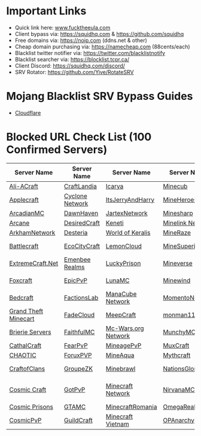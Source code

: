 # Important Links
- Quick link here: www.fucktheeula.com
- Client bypass via: https://squidhq.com & https://github.com/squidhq
- Free domains via: https://noip.com (ddns.net & other)
- Cheap domain purchasing via: https://namecheap.com (88cents/each)
- Blacklist twitter notifier via: https://twitter.com/blacklistnotify
- Blacklist searcher via: https://blocklist.tcpr.ca/
- Client Discord: https://squidhq.com/discord/
- SRV Rotator: https://github.com/Yive/RotateSRV

# Mojang Blacklist SRV Bypass Guides
- [Cloudflare](https://github.com/EcoCityCraft/MojangBlacklist/blob/master/SRV-Guides/CLOUDFLARE.md)

# Blocked URL Check List (100 Confirmed Servers)

Server Name                             | Server Name                              | Server Name                                   | Server Name                           | Server Name                           | Server Name
--------------------------------------- | ---------------------------------------- | --------------------------------------------- | ------------------------------------- | ------------------------------------- | ------------------------------------- 
[Ali-ACraft][mc.aliacraft.net]          | [CraftLandia][jogar.craftlandia.com.br]  | [Icarya][play.icarya.fr]                      | [Minecub][mc.minecub.es]              | [OPCraft][opcraft.net]                | [Skyblock.xyz][skyblock.xyz]
[Applecraft][play.applecraft.org]       | [Cyclone Network][cyclonenetwork.org]    | [ItsJerryAndHarry][itsjerryandharry.com]      | [MineHeroes][mineheroes.net]          | [OPMines][opmines.net]                | [Skyblocky][skyblocky.com]
[ArcadianMC][play.arcadianmc.com]       | [DawnHaven][play.dawnhaven.net]          | [JartexNetwork][play.jartexnetwork.com]       | [Minesharp][play.minesharp.net]       | [OriginMC][originmc.org]              | [SkyCalypso.DE][skycalypso.de]
[Arcane][arcane.cc]                     | [DesiredCraft][mc.desiredcraft.net]      | [Keneti][play.keneti.com]                     | [Minelink Network][play.minelink.net] | [ParadiseMC][play.paradise-mc.net]    | [Skywars][skywars.com]
[ArkhamNetwork][arkhamnetwork.org]      | [Desteria][pvp.desteria.com]             | [World of Keralis][play.keralis.net]          | [MineRaze][play.mineraze.us]          | [PhanaticMC][phanaticmc.com]          | [SlabCraft][mc.slabcraft.net]
[Battlecraft][battlecraft.eu]           | [EcoCityCraft][ecocitycraft.com]         | [LemonCloud][lemoncloud.org]                  | [MineSuperior][play.minesuperior.com] | [Pika-Network][play.pika-network.net] | [SurvivalDub][mc.survivaldub.com]
[ExtremeCraft.Net][extremecraft.net]    | [Emenbee Realms][emenbee.net]            | [LuckyPrison][luckyprison.com]                | [Mineverse][mineverse.com]            | [Pitforge][pitforge.com]              | [TeamExtreme][play.teamextrememc.com]
[Foxcraft][mcfoxcraft.com]              | [EpicPvP][epicpvp.eu]                    | [LunaMC][play.lunamc.fr]                      | [Minewind][mc.minewind.com]           | [PrimeMC][primemc.org]                | [The Reeve Network][play.reevemc.com]
[Bedcraft][ftb.bedcraft.eu]             | [FactionsLab][play.factionslab.com]      | [ManaCube Network][play.manacube.com]         | [MomentoNetwork][momentonetwork.net]  | [Purple Prison][purpleprison.net]     | [TheSquadMC][play.thesquadmc.net]
[Grand Theft Minecart][grandtheftmc.net]| [FadeCloud][fadecloud.com]               | [MeepCraft][meepcraft.com]                    | [monman11][monman11.com]              | [PvPingMC][play.pvpingmc.org]         | [Thronecraft][play.thronecraft.org]
[Brierie Servers][brierie.net]          | [FaithfulMC][faithfulmc.com]             | [Mc-Wars.org Network][mc-wars.org]            | [MunchyMC][munchymc.com]              | [PvP-WarCraft][mc.pvp-warcraft.eu]    | [Twerion][twerion.net]
[CathalCraft][mc.cathalcraft.com]       | [FearPvP][fearpvp.com]                   | [MineagePvP][play.mineagepvp.com]             | [MuxCraft][muxcraft.eu]               | [RebirthCraft][play.rebirthcraft.net] | [VelocityMC][play.velocity-mc.com]
[CHAOTIC][chaoticprison.org]            | [ForuxPVP][play.foruxpvp.com]            | [MineAqua][mc.mineaquatm.net]                 | [Mythcraft][play.mythcraftpvp.com]    | [SaicoPVP][saicopvp.com]              | [VindexCraft][play.vindexcraft.com]
[CraftofClans][play.craftofclans.net]   | [GroupeZK][play.groupezk.fr]             | [Minebrawl][minebrawl.org]                    | [NationsGlory][nationsglory.fr]       | [Savage Games][savage.games]          | [Wyvern Network][play.wyvernnetwork.com]
[Cosmic Craft][play.cosmicmc.com]       | [GotPvP][gotpvp.com]                     | [Minecraft Network][minecartmc.com]           | [NirvanaMC][play.nirvanamc.com]       | [The Skyblock Hub][sb-hub.com]        | [Yay Mc][yaymc.com]
[Cosmic Prisons][cosmicprisons.com]     | [GTAMC][play.gtamc.net]                  | [MinecraftRomania][play.minecraft-romania.ro] | [OmegaRealm][omegarealm.com]          | [Shaded][play.shaded.gg]              |
[CosmicPvP][cosmicpvp.com]              | [GuildCraft][play.guildcraft.org]        | [Minecraft Vietnam][sv.minefc.com]            | [OPAnarchy][opanarchy.com]            | [Skyblock.net][skyblock.net]          |

[mc.aliacraft.net]:          http://use.gameapis.net/mc/extra/blockedservers/check/mc.aliacraft.net
[play.applecraft.org]:       http://use.gameapis.net/mc/extra/blockedservers/check/play.applecraft.org
[play.arcadianmc.com]:       http://use.gameapis.net/mc/extra/blockedservers/check/play.arcadianmc.com,arcadianmc.com,mc.arcadianmc.com
[arcane.cc]:                 http://use.gameapis.net/mc/extra/blockedservers/check/arcane.cc,mc.arcane.cc
[arkhamnetwork.org]:         http://use.gameapis.net/mc/extra/blockedservers/check/arkhamnetwork.org,mc.arkhamnetwork.org,play.arkhamnetwork.org,playmc.mx
[battlecraft.eu]:            http://use.gameapis.net/mc/extra/blockedservers/check/battlecraft.eu,mc.battlecraft.eu
[ftb.bedcraft.eu]:           http://use.gameapis.net/mc/extra/blockedservers/check/ftb.bedcraft.eu
[brierie.net]:               http://use.gameapis.net/mc/extra/blockedservers/check/modernsky.brierie.net,dw20new.brierie.net,horizons3.brierie.net,mc.brierie.net,revelation.brierie.net,project.brierie.net,age.brierie.net,beyond.brierie.net,sf3.brierie.net,direwolf20.brierie.net,hermitpack.brierie.net,infinitylite.brierie.net,fv.brierie.net,titan.brierie.net,simplelife.brierie.net,departed.brierie.net,dw20.brierie.co,horizons.brierie.net,inf.brierie.net,lite3.brierie.net,mq.brierie.net,sf2.brierie.net,unleashed.brierie.net,lobby.brierie.net,sevtech.brierie.net
[mc.cathalcraft.com]:        http://use.gameapis.net/mc/extra/blockedservers/check/mc.cathalcraft.com,sky.cathalcraft.com
[chaoticprison.org]:         http://use.gameapis.net/mc/extra/blockedservers/check/chaoticprison.org
[play.craftofclans.net]:     http://use.gameapis.net/mc/extra/blockedservers/check/play.craftofclans.net
[play.cosmicmc.com]:         http://use.gameapis.net/mc/extra/blockedservers/check/play.cosmicmc.com,mc.cosmicmc.com
[cosmicprisons.com]:         http://use.gameapis.net/mc/extra/blockedservers/check/cosmicprisons.com
[cosmicpvp.com]:             http://use.gameapis.net/mc/extra/blockedservers/check/cosmicpvp.com,proxypipe.cosmicpvp.com,play.cosmicpvp.com
[jogar.craftlandia.com.br]:  http://use.gameapis.net/mc/extra/blockedservers/check/jogar.craftlandia.com.br
[cyclonenetwork.org]:        http://use.gameapis.net/mc/extra/blockedservers/check/cyclonenetwork.org,op.cyclonenetwork.org,play.cyclonenetwork.org,mc.cyclonenetwork.org
[play.dawnhaven.net]:        http://use.gameapis.net/mc/extra/blockedservers/check/play.dawnhaven.net
[mc.desiredcraft.net]:       http://use.gameapis.net/mc/extra/blockedservers/check/mc.desiredcraft.net
[pvp.desteria.com]:          http://use.gameapis.net/mc/extra/blockedservers/check/pvp.desteria.com,desteria.com,play.desteria.com
[ecocitycraft.com]:          http://use.gameapis.net/mc/extra/blockedservers/check/ecocitycraft.com,mc.ecocitycraft.com,play.ecocitycraft.com,eccgamers.com,mc.eccgamers.com,play.eccgamers.com,aemservers.net,mc.aemservers.net,play.aemservers.net
[emenbee.net]:               http://use.gameapis.net/mc/extra/blockedservers/check/emenbee.net,mc.emenbee.net
[epicpvp.eu]:                http://use.gameapis.net/mc/extra/blockedservers/check/epicpvp.eu,clashmc.eu
[extremecraft.net]:          http://use.gameapis.net/mc/extra/blockedservers/check/extremecraft.net,play.extremecraft.net,mc.extremecraft.net
[play.factionslab.com]:      http://use.gameapis.net/mc/extra/blockedservers/check/play.factionslab.com,factionslab.com
[fadecloud.com]:             http://use.gameapis.net/mc/extra/blockedservers/check/fadecloud.com,play.fadecloud.com
[faithfulmc.com]:            http://use.gameapis.net/mc/extra/blockedservers/check/faithfulmc.com,play.faithfulmc.com
[fearpvp.com]:               http://use.gameapis.net/mc/extra/blockedservers/check/fearpvp.com,play.fearpvp.com,mc.fearpvp.com
[play.foruxpvp.com]:         http://use.gameapis.net/mc/extra/blockedservers/check/play.foruxpvp.com
[mcfoxcraft.com]:            http://use.gameapis.net/mc/extra/blockedservers/check/mcfoxcraft.com,play.mcfoxcraft.com
[play.groupezk.fr]:          http://use.gameapis.net/mc/extra/blockedservers/check/play.groupezk.fr,gzk.bmqt.fr,play.groupezk.com
[grandtheftmc.net]:          http://use.gameapis.net/mc/extra/blockedservers/check/play.grandtheftmc.net,mc.grandtheftmc.net,mc-gtm.net,play.mc-gtm.net,mc.mc-gtm.net
[gotpvp.com]:                http://use.gameapis.net/mc/extra/blockedservers/check/gotpvp.com,play.gotpvp.com
[play.gtamc.net]:            http://use.gameapis.net/mc/extra/blockedservers/check/play.gtamc.net
[play.guildcraft.org]:       http://use.gameapis.net/mc/extra/blockedservers/check/play.guildcraft.org
[play.icarya.fr]:            http://use.gameapis.net/mc/extra/blockedservers/check/play.icarya.fr,icarya.fr
[itsjerryandharry.com]:      http://use.gameapis.net/mc/extra/blockedservers/check/itsjerryandharry.com,play.itsjerryandharry.com,mc.itsjerryandharry.com
[play.jartexnetwork.com]:    http://use.gameapis.net/mc/extra/blockedservers/check/play.jartexnetwork.com,mc.jartexnetwork.com,jartexnetwork.com
[play.keneti.com]:           http://use.gameapis.net/mc/extra/blockedservers/check/play.keneti.com
[play.keralis.net]:          http://use.gameapis.net/mc/extra/blockedservers/check/play.keralis.net
[lemoncloud.org]:            http://use.gameapis.net/mc/extra/blockedservers/check/lemoncloud.org,play.lemoncloud.org
[luckyprison.com]:           http://use.gameapis.net/mc/extra/blockedservers/check/luckyprison.com,play.luckyprison.com
[play.lunamc.fr]:            http://use.gameapis.net/mc/extra/blockedservers/check/play.lunamc.fr,play.horizonmc.fr
[play.manacube.com]:         http://use.gameapis.net/mc/extra/blockedservers/check/play.manacube.com,manacube.com,mc.manacube.com,play.minevast.com,mc.minevast.com,minevast.com
[meepcraft.com]:             http://use.gameapis.net/mc/extra/blockedservers/check/meepcraft.com
[mc-wars.org]:               http://use.gameapis.net/mc/extra/blockedservers/check/mc-wars.org
[play.mineagepvp.com]:       http://use.gameapis.net/mc/extra/blockedservers/check/play.mineagepvp.com,mc.mineagepvp.com,mineagepvp.com
[mc.mineaquatm.net]:         http://use.gameapis.net/mc/extra/blockedservers/check/mc.mineaquatm.net
[minebrawl.org]:             http://use.gameapis.net/mc/extra/blockedservers/check/minebrawl.org
[minecartmc.com]:            http://use.gameapis.net/mc/extra/blockedservers/check/minecartmc.com,play.theminecart.com,server.theminecart.com
[play.minecraft-romania.ro]: http://use.gameapis.net/mc/extra/blockedservers/check/play.minecraft-romania.ro,original.minecraft-romania.ro,elite.minecraft-romania.ro,galaxy.minecraft-romania.ro,evo.minecraft-romania.ro
[sv.minefc.com]:             http://use.gameapis.net/mc/extra/blockedservers/check/sv.minefc.com
[mc.minecub.es]:             http://use.gameapis.net/mc/extra/blockedservers/check/mc.minecub.es,us.minecub.es,eu.minecub.es
[mineheroes.net]:            http://use.gameapis.net/mc/extra/blockedservers/check/mineheroes.net,play.mineheroes.net
[play.minesharp.net]:        http://use.gameapis.net/mc/extra/blockedservers/check/play.minesharp.net,play.minesharp.org,minesharp.net,minesharp.org,mc.minesharp.net,mc.minesharp.org
[play.minelink.net]:         http://use.gameapis.net/mc/extra/blockedservers/check/play.minelink.net
[play.mineraze.us]:          http://use.gameapis.net/mc/extra/blockedservers/check/play.mineraze.us
[play.minesuperior.com]:     http://use.gameapis.net/mc/extra/blockedservers/check/play.minesuperior.com
[mineverse.com]:             http://use.gameapis.net/mc/extra/blockedservers/check/mineverse.com,mineverse.net,mineverse.org
[mc.minewind.com]:           http://use.gameapis.net/mc/extra/blockedservers/check/mc.minewind.com,play.minewind.com
[momentonetwork.net]:        http://use.gameapis.net/mc/extra/blockedservers/check/mc.momentonetwork.net
[monman11.com]:              http://use.gameapis.net/mc/extra/blockedservers/check/monman11.com
[munchymc.com]:              http://use.gameapis.net/mc/extra/blockedservers/check/munchymc.com,play.munchymc.com,kitpvp.us,play.kitpvp.us,mc.kitpvp.us,woolwars.com,na-hg.com,play.na-hg.com,mc.na-hg.com,minecraftraid.com,mc-prison.com,mc-maze.com
[muxcraft.eu]:               http://use.gameapis.net/mc/extra/blockedservers/check/muxcraft.eu,pvp.muxcraft.eu
[play.mythcraftpvp.com]:     http://use.gameapis.net/mc/extra/blockedservers/check/play.mythcraftpvp.com
[nationsglory.fr]:           http://use.gameapis.net/mc/extra/blockedservers/check/nationsglory.fr,blue.nationsglory.fr,orange.nationsglory.fr,yellow.nationsglory.fr,white.nationsglory.fr,black.nationsglory.fr,grey.nationsglory.fr,brown.nationsglory.fr
[play.nirvanamc.com]:        http://use.gameapis.net/mc/extra/blockedservers/check/play.nirvanamc.com
[omegarealm.com]:            http://use.gameapis.net/mc/extra/blockedservers/check/omegarealm.com,mc.omegarealm.com,play.omegarealm.com
[opanarchy.com]:             http://use.gameapis.net/mc/extra/blockedservers/check/opanarchy.com,mc.opanarchy.com,play.opanarchy.com
[opcraft.net]:               http://use.gameapis.net/mc/extra/blockedservers/check/opcraft.net,play.opcraft.net,mc.opcraft.net
[opmines.net]:               http://use.gameapis.net/mc/extra/blockedservers/check/opmines.net,mc.opmines.net
[originmc.org]:              http://use.gameapis.net/mc/extra/blockedservers/check/originmc.org,pvp.originmc.org,play.originmc.org
[play.paradise-mc.net]:      http://use.gameapis.net/mc/extra/blockedservers/check/play.paradise-mc.net,paradise-mc.net
[phanaticmc.com]:            http://use.gameapis.net/mc/extra/blockedservers/check/phanaticmc.com,play.phanaticmc.com,mcskyblock.com,play.mcskyblock.com
[play.pika-network.net]:     http://use.gameapis.net/mc/extra/blockedservers/check/play.pika-network.net,play.pikacraft.eu
[pitforge.com]:              http://use.gameapis.net/mc/extra/blockedservers/check/pitforge.com
[primemc.org]:               http://use.gameapis.net/mc/extra/blockedservers/check/primemc.org,play.primemc.org
[purpleprison.net]:          http://use.gameapis.net/mc/extra/blockedservers/check/purpleprison.net
[play.pvpingmc.org]:         http://use.gameapis.net/mc/extra/blockedservers/check/play.pvpingmc.org
[mc.pvp-warcraft.eu]:        http://use.gameapis.net/mc/extra/blockedservers/check/mc.pvp-warcraft.eu
[play.rebirthcraft.net]:     http://use.gameapis.net/mc/extra/blockedservers/check/play.rebirthcraft.net
[saicopvp.com]:              http://use.gameapis.net/mc/extra/blockedservers/check/saicopvp.com,mc.saicopvp.com,play.saicopvp.com
[savage.games]:              http://use.gameapis.net/mc/extra/blockedservers/check/savage.games,skybounds.com,play.skybounds.com,play.savage.games
[sb-hub.com]:                http://use.gameapis.net/mc/extra/blockedservers/check/sb-hub.com,planetsb.net,fadedsb.com,shadowsb.com,survivalsb.com
[play.shaded.gg]:            http://use.gameapis.net/mc/extra/blockedservers/check/play.shaded.gg,shaded.gg
[skyblock.net]:              http://use.gameapis.net/mc/extra/blockedservers/check/skyblock.net,skyblock.org
[skyblock.xyz]:              http://use.gameapis.net/mc/extra/blockedservers/check/skyblock.xyz
[skyblocky.com]:             http://use.gameapis.net/mc/extra/blockedservers/check/skyblocky.com,mc.skyblocky.com,play.skyblocky.com,candycraft.org,play.candycraft.org,mc.candycraft.org
[skycalypso.de]:             http://use.gameapis.net/mc/extra/blockedservers/check/skycalypso.de
[skywars.com]:               http://use.gameapis.net/mc/extra/blockedservers/check/skywars.com
[mc.slabcraft.net]:          http://use.gameapis.net/mc/extra/blockedservers/check/mc.slabcraft.net
[mc.survivaldub.com]:        http://use.gameapis.net/mc/extra/blockedservers/check/mc.survivaldub.com
[play.teamextrememc.com]:    http://use.gameapis.net/mc/extra/blockedservers/check/play.teamextrememc.com
[play.reevemc.com]:          http://use.gameapis.net/mc/extra/blockedservers/check/play.reevemc.com
[play.thesquadmc.net]:       http://use.gameapis.net/mc/extra/blockedservers/check/play.thesquadmc.net
[play.thronecraft.org]:      http://use.gameapis.net/mc/extra/blockedservers/check/play.thronecraft.org
[twerion.net]:               http://use.gameapis.net/mc/extra/blockedservers/check/twerion.net
[play.velocity-mc.com]:      http://use.gameapis.net/mc/extra/blockedservers/check/play.velocity-mc.com
[play.vindexcraft.com]:      http://use.gameapis.net/mc/extra/blockedservers/check/play.vindexcraft.com
[play.wyvernnetwork.com]:    http://use.gameapis.net/mc/extra/blockedservers/check/play.wyvernnetwork.com
[yaymc.com]:                 http://use.gameapis.net/mc/extra/blockedservers/check/yaymc.com,play.yaymc.com,mc.yaymc.com